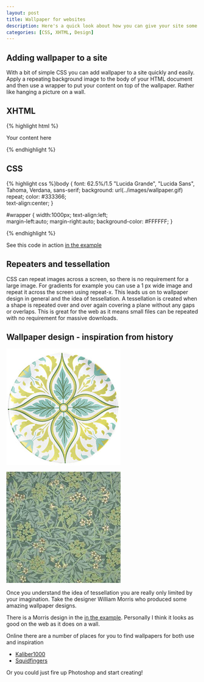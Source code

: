 ```yaml
--- 
layout: post
title: Wallpaper for websites
description: Here's a quick look about how you can give your site some wallpaper. Whilst you are moving the furniture around there is also some traditional wallpaper design for inspiration.
categories: [CSS, XHTML, Design]
---
```

## Adding wallpaper to a site

With a bit of simple CSS you can add wallpaper to a site quickly and easily. Apply a repeating background image to the body of your HTML document and then use a wrapper to put your content on top of the wallpaper. Rather like hanging a picture on a wall.

## XHTML 

{% highlight html %}<html>
<head>
    <title>
         Your title here
    </title>  
    <style type="text/css" media="screen">@import "css/screen.css";</style>
</head>
<body>
    <div id="wrapper">         
            <p>Your content here
    </div>
</body>
</html>
{% endhighlight %}

## CSS

{% highlight css %}body
    {
    font: 62.5%/1.5  "Lucida Grande", "Lucida Sans", Tahoma, Verdana, sans-serif;
    background: url(../images/wallpaper.gif) repeat;
    color: #333366;    
    text-align:center;
}

#wrapper
        {
        width:1000px;
        text-align:left;  
        margin-left:auto;
        margin-right:auto;
        background-color: #FFFFFF;
}

{% endhighlight %}

See this code in action [in the example][1]

## Repeaters and tessellation

CSS can repeat images across a screen, so there is no requirement for a large image. For gradients for example you can use a 1 px wide image and repeat it across the screen using repeat-x. This leads us on to wallpaper design in general and the idea of tessellation. 
A tessellation is created when a shape is repeated over and over again covering a plane without any gaps or overlaps. This is great for the web as it means small files can be repeated with no requirement for massive downloads.

## Wallpaper design - inspiration from history

![William Morris Wallpaper][2] 

![William Morris Wallpaper][3] 

Once you understand the idea of tessellation you are really only limited by your imagination. Take the designer William Morris who produced some amazing wallpaper designs.

There is a Morris design in the [in the example][1]. Personally I think it looks as good on the web as it does on a wall.

Online there are a number of places for you to find wallpapers for both use and inspiration

*   [Kaliber1000][4]
*   [Squidfingers][5]

Or you could just fire up Photoshop and start creating!

 [1]: http://www.shapeshed.com/examples/wallpaper-for-websites/
 [2]: /images/articles/morris.jpg "William Morris Wallpaper"
 [3]: /images/articles/Jasmine.jpg
 [4]: http://k10k.net/pixelpatterns/
 [5]: http://www.squidfingers.com/patterns/

